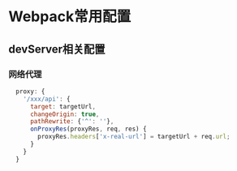# Webpack常用配置

## devServer相关配置

### 网络代理

```javascript
  proxy: {
    '/xxx/api': {
      target: targetUrl,
      changeOrigin: true,
      pathRewrite: {'^': ''},
      onProxyRes(proxyRes, req, res) {
        proxyRes.headers['x-real-url'] = targetUrl + req.url;
      }
    }
  }
```
